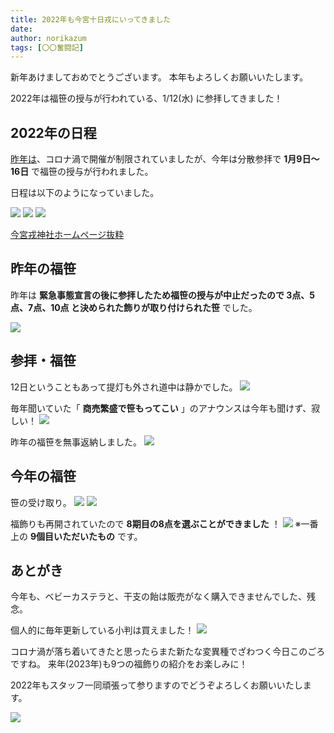 ```yaml
---
title: 2022年も今宮十日戎にいってきました
date: 
author: norikazum
tags: [〇〇奮闘記]
---
```


新年あけましておめでとうございます。
本年もよろしくお願いいたします。

2022年は福笹の授与が行われている、1/12(水) に参拝してきました！

## 2022年の日程

[昨年は](https://mseeeen.msen.jp/2021-toka-ebisu/)、コロナ渦で開催が制限されていましたが、今年は分散参拝で **1月9日～16日** で福笹の授与が行われました。

日程は以下のようになっていました。

![](images/2022-toka-ebisu-1.jpg)
![](images/2022-toka-ebisu-2.jpg)
![](images/2022-toka-ebisu-3.jpg)

[今宮戎神社ホームページ抜粋](http://www.imamiya-ebisu.jp/covid-19)

## 昨年の福笹

昨年は **緊急事態宣言の後に参拝したため福笹の授与が中止だったので 3点、5点、7点、10点 と決められた飾りが取り付けられた笹** でした。

![](images/2022-toka-ebisu-4.jpg)

## 参拝・福笹

12日ということもあって提灯も外され道中は静かでした。
![](images/PXL_20220111_234928890.MP_R.jpg)

毎年聞いていた「 **商売繁盛で笹もってこい** 」のアナウンスは今年も聞けず、寂しい！
![](images/PXL_20220111_235918233.MP_R.jpg)

昨年の福笹を無事返納しました。
![](images/PXL_20220112_000454457.MP_R.jpg)

## 今年の福笹

笹の受け取り。
![](images/PXL_20220112_000553596_R.jpg)
![](images/PXL_20220112_000850287_R.jpg)

福飾りも再開されていたので **8期目の8点を選ぶことができました** ！
![](images/PXL_20220112_042552703_R.jpg)
※一番上の **9個目いただいたもの** です。

## あとがき

今年も、ベビーカステラと、干支の飴は販売がなく購入できませんでした、残念。

個人的に毎年更新している小判は買えました！
![](images/PXL_20220112_013119898.MP_R.jpg)

コロナ渦が落ち着いてきたと思ったらまた新たな変異種でざわつく今日このごろですね。
来年(2023年)も9つの福飾りの紹介をお楽しみに！

2022年もスタッフ一同頑張って参りますのでどうぞよろしくお願いいたします。

![](images/PXL_20220112_002620733.MP.jpg)
